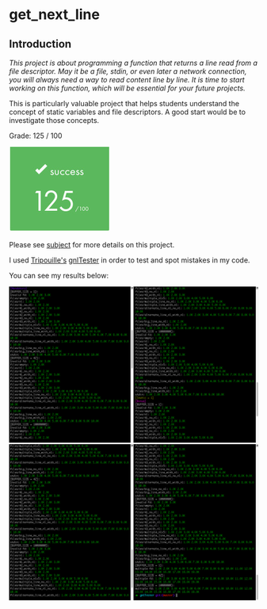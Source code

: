 # get_next_line

## Introduction

*This project is about programming a function that returns a line
read from a file descriptor. May it be a file, stdin, or even later a network connection, you will always need a way to read content line by line. It is time to start working on this function, which will be essential for your future projects.*

This is particularly valuable project that helps students understand the concept of static variables and file descriptors. A good start would be to investigate those concepts.

Grade: 125 / 100

![grade](https://github.com/peterbikes/42-School-Common-Core/blob/main/01_get_next_line/extra/grade.jpg)

Please see [subject](https://github.com/peterbikes/42-School-Common-Core/blob/main/01_get_next_line/extra/subject.pdf) for more details on this project.

I used [Tripouille's](https://github.com/Tripouille) [gnlTester](https://github.com/Tripouille/gnlTester) in order to test and spot mistakes in my code.

You can see my results below:

![tests](https://github.com/peterbikes/42-School-Common-Core/blob/main/01_get_next_line/extra/tests.jpg)
![tests2](https://github.com/peterbikes/42-School-Common-Core/blob/main/01_get_next_line/extra/tests2.jpg)
